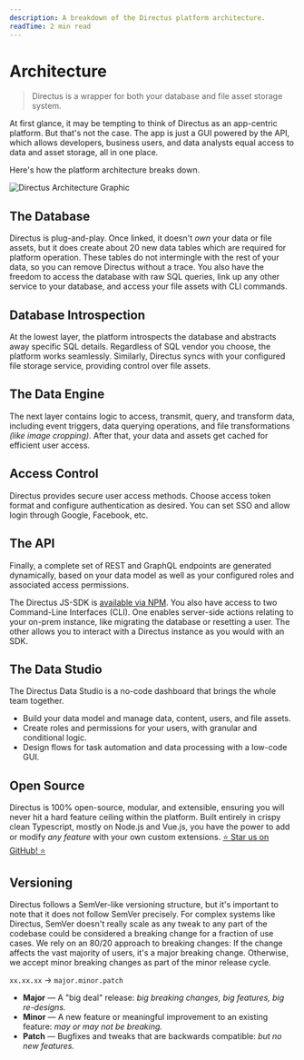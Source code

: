```yaml
---
description: A breakdown of the Directus platform architecture.
readTime: 2 min read
---
```


# Architecture

> Directus is a wrapper for both your database and file asset storage system.

At first glance, it may be tempting to think of Directus as an app-centric platform. But that's not the case. The app is
just a GUI powered by the API, which allows developers, business users, and data analysts equal access to data and asset
storage, all in one place.

Here's how the platform architecture breaks down.

![Directus Architecture Graphic](https://cdn.directus.io/docs/v9/getting-started/architecture/architecture-20220512/directus-architecture-20220512A.webp)

## The Database

Directus is plug-and-play. Once linked, it doesn't _own_ your data or file assets, but it does create about 20 new data
tables which are required for platform operation. These tables do not intermingle with the rest of your data, so you can
remove Directus without a trace. You also have the freedom to access the database with raw SQL queries, link up any
other service to your database, and access your file assets with CLI commands.

## Database Introspection

At the lowest layer, the platform introspects the database and abstracts away specific SQL details. Regardless of SQL
vendor you choose, the platform works seamlessly. Similarly, Directus syncs with your configured file storage service,
providing control over file assets.

## The Data Engine

The next layer contains logic to access, transmit, query, and transform data, including event triggers, data querying
operations, and file transformations _(like image cropping)_. After that, your data and assets get cached for efficient
user access.

## Access Control

Directus provides secure user access methods. Choose access token format and configure authentication as desired. You
can set SSO and allow login through Google, Facebook, etc.

## The API

Finally, a complete set of REST and GraphQL endpoints are generated dynamically, based on your data model as well as
your configured roles and associated access permissions.

The Directus JS-SDK is [available via NPM](https://www.npmjs.com/package/directus). You also have access to two
Command-Line Interfaces (CLI). One enables server-side actions relating to your on-prem instance, like migrating the
database or resetting a user. The other allows you to interact with a Directus instance as you would with an SDK.

## The Data Studio

The Directus Data Studio is a no-code dashboard that brings the whole team together.

- Build your data model and manage data, content, users, and file assets.
- Create roles and permissions for your users, with granular and conditional logic.
- Design flows for task automation and data processing with a low-code GUI.

## Open Source

Directus is 100% open-source, modular, and extensible, ensuring you will never hit a hard feature ceiling within the
platform. Built entirely in crispy clean Typescript, mostly on Node.js and Vue.js, you have the power to add or modify
_any feature_ with your own custom extensions. [:star: Star us on GitHub! :star:](https://github.com/LaWebcapsule/directus9)

## Versioning

Directus follows a SemVer-like versioning structure, but it's important to note that it does not follow SemVer
precisely. For complex systems like Directus, SemVer doesn't really scale as any tweak to any part of the codebase could
be considered a breaking change for a fraction of use cases. We rely on an 80/20 approach to breaking changes: If the
change affects the vast majority of users, it's a major breaking change. Otherwise, we accept minor breaking changes as
part of the minor release cycle.

`xx.xx.xx` -> `major.minor.patch`

- **Major** — A "big deal" release: _big breaking changes, big features, big re-designs._
- **Minor** — A new feature or meaningful improvement to an existing feature: _may or may not be breaking._
- **Patch** — Bugfixes and tweaks that are backwards compatible: _but no new features._

